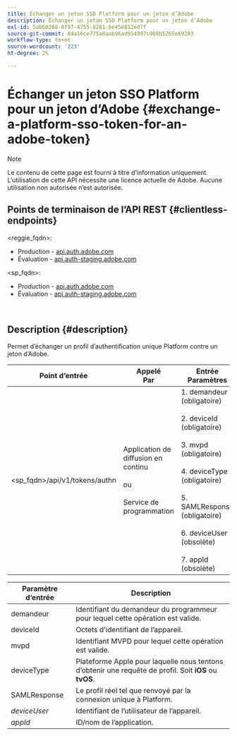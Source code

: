 ```yaml
---
title: Échanger un jeton SSO Platform pour un jeton d’Adobe
description: Échanger un jeton SSO Platform pour un jeton d’Adobe
exl-id: 5ab60268-8f97-4755-8281-be45e812ed7f
source-git-commit: 84a16ce775a0aab96ad954997c008b5265e69283
workflow-type: tm+mt
source-wordcount: '223'
ht-degree: 2%

---
```


# Échanger un jeton SSO Platform pour un jeton d’Adobe {#exchange-a-platform-sso-token-for-an-adobe-token}

>[!NOTE]
>
>Le contenu de cette page est fourni à titre d’information uniquement. L’utilisation de cette API nécessite une licence actuelle de Adobe. Aucune utilisation non autorisée n’est autorisée.

## Points de terminaison de l’API REST {#clientless-endpoints}

&lt;reggie_fqdn>:

* Production - [api.auth.adobe.com](http://api.auth.adobe.com/)
* Évaluation - [api.auth-staging.adobe.com](http://api.auth-staging.adobe.com/)

&lt;sp_fqdn>:

* Production - [api.auth.adobe.com](http://api.auth.adobe.com/)
* Évaluation - [api.auth-staging.adobe.com](http://api.auth-staging.adobe.com/)

</br>

## Description {#description}

Permet d’échanger un profil d’authentification unique Platform contre un jeton d’Adobe.

| Point d’entrée | Appelé  </br>Par | Entrée   </br>Paramètres | HTTP  </br>Méthode | Réponse | HTTP  </br>Réponse |
| --- | --- | --- | --- | --- | --- |
| &lt;sp_fqdn>/api/v1/tokens/authn | Application de diffusion en continu</br></br>ou</br></br>Service de programmation | 1. demandeur (obligatoire)</br>    </br>2.  deviceId (obligatoire)</br>    </br>3.  mvpd (obligatoire)</br>    </br>4.  deviceType (obligatoire)</br>    </br>5.  SAMLResponse (obligatoire)</br>    </br>6.  deviceUser (obsolète)</br>    </br>7.  appId (obsolète) | POST | La réponse réussie sera un &quot;No Content&quot; 204, indiquant que le jeton a été créé avec succès et qu’il est prêt à être utilisé pour les flux de création. | 204 - Aucun contenu   </br>400 - Mauvaise requête |


| Paramètre d’entrée | Description |
| --- | --- |
| demandeur | Identifiant du demandeur du programmeur pour lequel cette opération est valide. |
| deviceId | Octets d’identifiant de l’appareil. |
| mvpd | Identifiant MVPD pour lequel cette opération est valide. |
| deviceType | Plateforme Apple pour laquelle nous tentons d’obtenir une requête de profil.  Soit **iOS** ou **tvOS**. |
| SAMLResponse | Le profil réel tel que renvoyé par la connexion unique à Platform. |
| _deviceUser_ | Identifiant de l’utilisateur de l’appareil. |
| _appId_ | ID/nom de l’application. |
